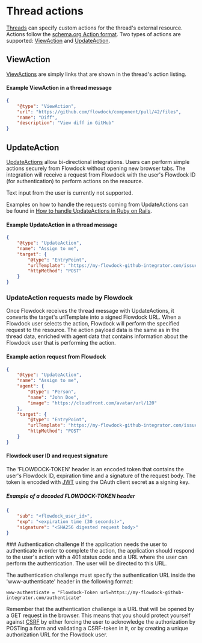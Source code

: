 # Thread actions

[Threads](threads) can specify custom actions for the thread's external resource. Actions follow the [schema.org Action format](http://schema.org/Action).
Two types of actions are supported: [ViewAction](#/view-action) and [UpdateAction](#/update-action).

<span id="/view-action"></span>
## ViewAction
[ViewActions](http://schema.org/ViewAction) are simply links that are shown in the thread's action listing.
#### Example ViewAction in a thread message
```json
{
    "@type": "ViewAction",
    "url": "https://github.com/flowdock/component/pull/42/files",
    "name": "Diff",
    "description": "View diff in GitHub"
}
```

<span id="/update-action"></span>
## UpdateAction
[UpdateActions](http://schema.org/UpdateAction) allow bi-directional integrations. Users can perform simple
actions securely from Flowdock without opening new browser tabs. The integration will receive a request from Flowdock
with the user's Flowdock ID (for authentication) to perform actions on the resource.

Text input from the user is currently not supported.

Examples on how to handle the requests coming from UpdateActions can be found in [How to handle UpdateActions in Ruby on Rails](how-to-thread-actions).

#### Example UpdateAction in a thread message
```json
{
    "@type": "UpdateAction",
    "name": "Assign to me",
    "target": {
        "@type": "EntryPoint",
        "urlTemplate": "https://my-flowdock-github-integrator.com/issues/42?assignee=me",
        "httpMethod": "POST"
    }
}
```

### UpdateAction requests made by Flowdock
Once Flowdock receives the thread message with UpdateActions, it converts the target's urlTemplate into a signed Flowdock URL. When a Flowdock user selects the action, Flowdock will perform the specified request to the resource. The action payload data is the same as in the thread data, enriched with agent data that contains information about the Flowdock user that is performing the action.

#### Example action request from Flowdock
```json
{
    "@type": "UpdateAction",
    "name": "Assign to me",
    "agent": {
        "@type": "Person",
        "name": "John Doe",
        "image": "https://cloudfront.com/avatar/url/120"
    },
    "target": {
        "@type": "EntryPoint",
        "urlTemplate": "https://my-flowdock-github-integrator.com/issues/42?assignee=me",
        "httpMethod": "POST"
    }
}
```

#### Flowdock user ID and request signature
The 'FLOWDOCK-TOKEN' header is an encoded token that contains the user's Flowdock ID, expiration time and a signature of the request body. The token is encoded with [JWT](http://jwt.io) using the OAuth client secret as a signing key.

##### Example of a decoded FLOWDOCK-TOKEN header
```json
{
    "sub": "<flowdock_user_id>",
    "exp": "<expiration time (30 seconds)>",
    "signature": "<SHA256 digested request body>"
}
```

<div id="/authentication-challenge"></div>
### Authentication challenge
If the application needs the user to authenticate in order to complete the action, the application should respond to the user's action with a 401 status code and a URL where the user can perform the authentication. The user will be directed to this URL.

The authentication challenge must specify the authentication URL inside the 'www-authenticate' header in the following format:

```
www-authenticate = "Flowdock-Token url=https://my-flowdock-github-integrator.com/authenticate"
```

Remember that the authentication challenge is a URL that will be opened by a GET request in the browser. This means that you should protect yourself against [CSRF](https://en.wikipedia.org/wiki/Cross-site_request_forgery) by either forcing the user to acknowledge the authorization by POSTing a form and validating a CSRF-token in it, or by creating a unique authorization URL for the Flowdock user.
